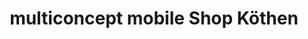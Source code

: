 ---
title: "multiconcept mobile Shop Köthen"
url: /koethen-anhalt/multiconcept-mobile-shop-koethen/
shop: Handy
---
